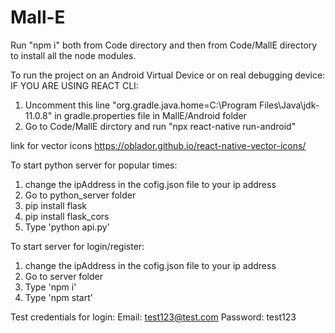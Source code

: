 # Mall-E

Run "npm i" both from Code directory and then from Code/MallE directory to install all the node modules.

To run the project on an Android Virtual Device or on real debugging device:
IF YOU ARE USING REACT CLI:

1. Uncomment this line "org.gradle.java.home=C:\\Program Files\\Java\\jdk-11.0.8" in gradle.properties file in MallE/Android folder
2. Go to Code/MallE dirctory and run "npx react-native run-android"

link for vector icons
https://oblador.github.io/react-native-vector-icons/

To start python server for popular times:
1. change the ipAddress in the cofig.json file to your ip address
2. Go to python_server folder 
3. pip install flask
4. pip install flask_cors
5. Type 'python api.py'

To start server for login/register:
1. change the ipAddress in the cofig.json file to your ip address
2. Go to server folder 
3. Type 'npm i'
4. Type 'npm start'

Test credentials for login:
Email: test123@test.com
Password: test123
